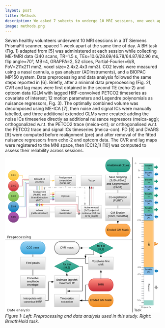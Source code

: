 ```yaml
---
layout: post
title: Methods
description: We asked 7 subects to undergo 10 MRI sessions, one week apart, and perform a BH task. We acquired ME data and applied different ME-ICA based denoising to remove motion effects. We then compared the reliability of each pipeline using intraclass correlation coefficient.
image: methods.png
---
```


Seven healthy volunteers underwent 10 MRI sessions in a 3T Siemens PrismaFit scanner, spaced 1-week apart at the same time of day. A BH task (Fig. 1) adapted from [5] was administered at each session while collecting ME-fMRI data (340 scans, TR=1.5 s, TEs=10.6/28.69/46.78/64.87/82.96 ms, flip angle=70°, MB=4, GRAPPA=2, 52 slices, Partial-Fourier=6/8, FoV=211x211 mm2, voxel size=2.4x2.4x3 mm3). CO2 levels were measured using a nasal cannula, a gas analyzer (ADInstruments), and a BIOPAC MP150 system.
Data preprocessing and data analysis followed the same steps reported in [6]. Briefly, after a minimal data preprocessing (Fig. 2), CVR and lag maps were first obtained in the second TE (echo-2) and optcom data (GLM with lagged HRF-convolved PETCO2 timeseries as covariate of interest; 12 motion parameters and Legendre polynomials as nuisance regressors, Fig. 3). 
The optimally combined volume was decomposed using ME-ICA [7], then noise and signal ICs were manually labelled, and three additional extended GLMs were created: adding the noise ICs timeseries directly as additional nuisance regressors (meica-agg); orthogonalized w.r.t. the PETCO2 trace (meica-ort); or orthogonalised w.r.t. the PETCO2 trace and signal ICs timeseries (meica-con). FD [8] and DVARS [9] were computed before realignment (pre) and after removal of the fitted nuisance regressors from echo-2 and optcom data. The CVR and lag maps were registered to the MNI space, then ICC(2,1) [10] was computed to assess their reliability across sessions.


![](assets/images/methods.png)
*Figure 1: Left: Preprocessing and data analysis used in this study. Right: BreathHold task.*